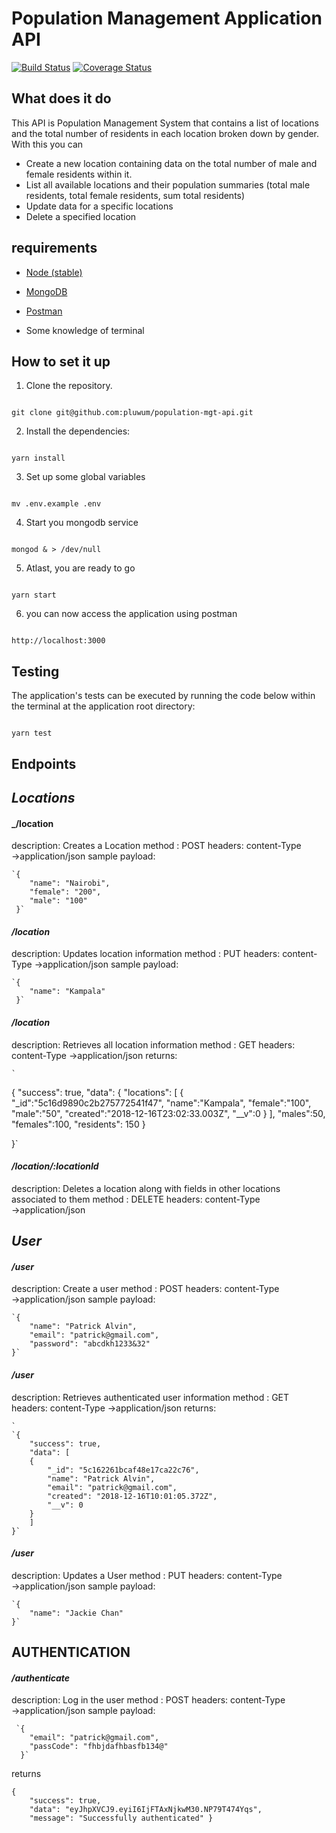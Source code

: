 # Population Management Application API

[![Build Status](https://travis-ci.org/pluwum/population-mgt-api.svg?branch=master)](https://travis-ci.org/pluwum/population-mgt-api) [![Coverage Status](https://coveralls.io/repos/github/pluwum/population-mgt-api/badge.svg?branch=master)](https://coveralls.io/github/pluwum/population-mgt-api?branch=master)

## What does it do

This API is Population Management System that contains a list of locations and the total number of residents in each location broken down by gender.
With this you can

- Create a new location containing data on the total number of male and female residents within it.
- List all available locations and their population summaries (total male residents, total female residents, sum total residents)
- Update data for a specific locations
- Delete a specified location

## requirements

- [Node (stable)](https://nodejs.org/en/)

- [MongoDB](https://www.mongodb.com/)

- [Postman](https://www.getpostman.com/)

- Some knowledge of terminal

## How to set it up

1. Clone the repository.

```

git clone git@github.com:pluwum/population-mgt-api.git

```

2. Install the dependencies:

```

yarn install

```

3. Set up some global variables

```

mv .env.example .env

```

4. Start you mongodb service

```

mongod & > /dev/null

```

5. Atlast, you are ready to go

```

yarn start

```

6. you can now access the application using postman

```

http://localhost:3000

```

## Testing

The application's tests can be executed by running the code below within the terminal at the application root directory:

```

yarn test

```

## Endpoints

## _Locations_

#### **\_/location**

description: Creates a Location
method : POST
headers: content-Type →application/json
sample payload:

    `{
        "name": "Nairobi",
        "female": "200",
        "male": "100"
     }`

#### **_/location_**

description: Updates location information
method : PUT
headers: content-Type →application/json
sample payload:

    `{
        "name": "Kampala"
     }`

#### **_/location_**

description: Retrieves all location information
method : GET
headers: content-Type →application/json
returns:

    `

{
"success": true,
"data": { "locations":
[
{
"_id":"5c16d9890c2b275772541f47",
"name":"Kampala",
"female":"100",
"male":"50",
"created":"2018-12-16T23:02:33.003Z",
"__v":0
}
],
"males":50,
"females":100,
"residents": 150
}

}`

#### **_/location/:locationId_**

description: Deletes a location along with fields in other locations associated to them
method : DELETE
headers: content-Type →application/json

## _User_

#### **_/user_**

description: Create a user
method : POST
headers: content-Type →application/json
sample payload:

    `{
        "name": "Patrick Alvin",
        "email": "patrick@gmail.com",
        "password": "abcdkh1233&32"
    }`

#### **_/user_**

description: Retrieves authenticated user information
method : GET
headers: content-Type →application/json
returns:

    `
    `{
        "success": true,
        "data": [
        {
            "_id": "5c162261bcaf48e17ca22c76",
            "name": "Patrick Alvin",
            "email": "patrick@gmail.com",
            "created": "2018-12-16T10:01:05.372Z",
            "__v": 0
        }
        ]
    }`

#### **_/user_**

description: Updates a User
method : PUT
headers: content-Type →application/json
sample payload:

    `{
        "name": "Jackie Chan"
    }`

## AUTHENTICATION

#### **_/authenticate_**

description: Log in the user
method : POST
headers: content-Type →application/json
sample payload:

     `{
    	"email": "patrick@gmail.com",
    	"passCode": "fhbjdafhbasfb134@"
      }`

returns

    {
        "success": true,
        "data": "eyJhpXVCJ9.eyiI6IjFTAxNjkwM30.NP79T474Yqs",
        "message": "Successfully authenticated" }
